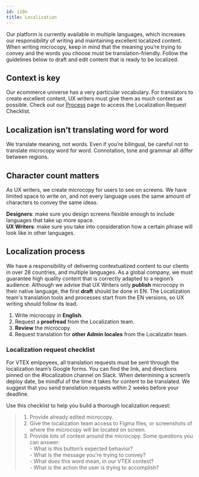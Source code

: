 ```yaml
---
id: i18n
title: Localization
---
```


Our platform is currently available in multiple languages, which increases our responsibility of writing and maintaining excellent localized content. When writing microcopy, keep in mind that the meaning you’re trying to convey and the words you choose must be translation-friendly. Follow the guidelines below to draft and edit content that is ready to be localized. 


## Context is key
Our ecommerce universe has a very particular vocabulary. For translators to create excellent content, UX writers must give them as much context as possible. 
Check out our [Process](/docs/best-practices/process) page to access the Localization Request Checklist. 


## Localization isn’t translating word for word
We translate meaning, not words. Even if you’re bilingual, be careful not to translate microcopy word for word. Connotation, tone and grammar all differ between regions. 


## Character count matters
As UX writers, we create microcopy for users to see on screens. We have limited space to write on, and not every language uses the same amount of characters to convey the same ideas.     

**Designers**: make sure you design screens flexible enough to include languages that take up more space.    
**UX Writers**: make sure you take into consideration how a certain phrase will look like in other languages. 

## Localization process

We have a responsibility of delivering contextualized content to our clients in over 28 countries, and multiple languages. As a global company, we must guarantee high quality content that is correctly adapted to a region’s audience. Although we advise that UX Writers only **publish** microcopy in their native language, the first **draft** should be done in EN. The Localization team's translation tools and processes start from the EN versions, so UX writing should follow its lead. 

1. Write microcopy in **English**.
2. Request a **proofread** from the Localization team.
3. **Review** the microcopy.
4. Request translation for **other Admin locales** from the Localizatin team. 


### Localization request  checklist

For VTEX emlpoyees, all translation requests must be sent through the localization team’s Google forms. You can find the link, and directions pinned on the #localization channel on Slack. 
When determining a screen’s deploy date, be mindful of the time it takes for content to be translated. We suggest that you send translation requests within 2 weeks before your deadline.   

Use this checklist to help you build a thorough localization request:

> 1. Provide already edited microcopy.
> 2. Give the localization team access to Figma files, or screenshots of where the microcopy will be located on screen.
> 3. Provide lots of context around the microcopy. 
> Some questions you can answer:  
    - What is this button’s expected behavior?  
    - What is the message you're trying to convey?    
    - What does this word mean, in our VTEX context?      
    - What is the action the user is trying to accomplish?    

